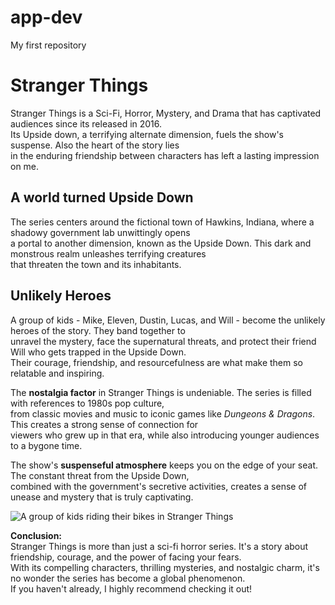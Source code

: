 # app-dev
My first repository

# Stranger Things

Stranger Things is a Sci-Fi, Horror, Mystery, and Drama that has captivated audiences since its released in 2016.  
Its Upside down, a terrifying alternate dimension, fuels the show's suspense. Also the heart of the story lies  
in the enduring friendship between characters has left a lasting impression on me.

## A world turned Upside Down

The series centers around the fictional town of Hawkins, Indiana, where a shadowy government lab unwittingly opens   
a portal to another dimension, known as the Upside Down. This dark and monstrous realm unleashes terrifying creatures   
that threaten the town and its inhabitants.

## Unlikely Heroes

A group of kids - Mike, Eleven, Dustin, Lucas, and Will - become the unlikely heroes of the story. They band together to   
unravel the mystery, face the supernatural threats, and protect their friend Will who gets trapped in the Upside Down.    
Their courage, friendship, and resourcefulness are what make them so relatable and inspiring.

The **nostalgia factor** in Stranger Things is undeniable. The series is filled with references to 1980s pop culture,   
from classic movies and music to iconic games like *Dungeons & Dragons*. This creates a strong sense of connection for   
viewers who grew up in that era, while also introducing younger audiences to a bygone time.  

The show's **suspenseful atmosphere** keeps you on the edge of your seat. The constant threat from the Upside Down,   
combined with the government's secretive activities, creates a sense of unease and mystery that is truly captivating.

![A group of kids riding their bikes in Stranger Things](https://www.indiewire.com/wp-content/uploads/2017/07/strangerthings2.jpg)

**Conclusion:**  
Stranger Things is more than just a sci-fi horror series. It's a story about friendship, courage, and the power of facing your fears.   
With its compelling characters, thrilling mysteries, and nostalgic charm, it's no wonder the series has become a global phenomenon.   
If you haven't already, I highly recommend checking it out!
